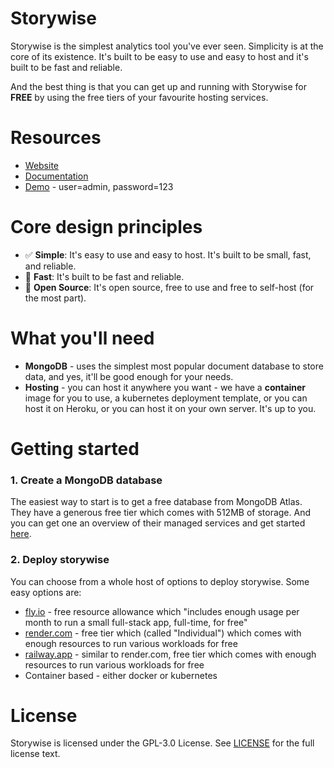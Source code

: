 # Storywise


Storywise is the simplest analytics tool you've ever seen. Simplicity is at the core of its existence. It's built to be easy to use and easy to host and it's built to be fast and reliable. 

And the best thing is that you can get up and running with Storywise for **FREE** by using the free tiers of your favourite hosting services.

# Resources

- [Website](https://joinstorywise.com)
- [Documentation](https://joinstorywise.com/docs)
- [Demo](https://demo.joinstorywise.com/admin) - user=admin, password=123

# Core design principles

- ✅ **Simple**: It's easy to use and easy to host. It's built to be small, fast, and reliable.
- 🚀 **Fast**: It's built to be fast and reliable.
- 🫴 **Open Source**: It's open source, free to use and free to self-host (for the most part).


# What you'll need

- **MongoDB** - uses the simplest most popular document database to store data, and yes, it'll be good enough for your needs.
- **Hosting** - you can host it anywhere you want - we have a **container** image for you to use, a kubernetes deployment template, or you can host it on Heroku, or you can host it on your own server. It's up to you.

# Getting started

### 1. Create a MongoDB database

The easiest way to start is to get a free database from MongoDB Atlas. They have a generous free tier which comes with 512MB of storage. And you can get one an overview of their managed services and get started [here](https://www.mongodb.com/pricing).

### 2. Deploy storywise

You can choose from a whole host of options to deploy storywise. Some easy options are:
- [fly.io](https://fly.io/) - free resource allowance which "includes enough usage per month to run a small full-stack app, full-time, for free"
- [render.com](https://render.com/) - free tier which (called "Individual") which comes with enough resources to run various workloads for free
- [railway.app](https://railway.app/) - similar to render.com, free tier which comes with enough resources to run various workloads for free
- Container based - either docker or kubernetes


# License

Storywise is licensed under the GPL-3.0 License. See [LICENSE](LICENSE.md) for the full license text.

